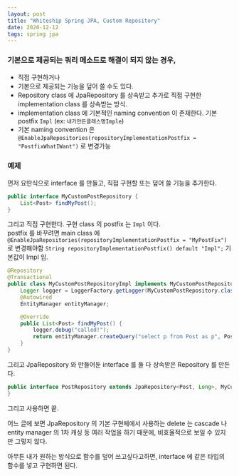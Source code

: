 ```yaml
---
layout: post
title: "Whiteship Spring JPA, Custom Repository"
date: 2020-12-12
tags: spring jpa
---
```


### 기본으로 제공되는 쿼리 메소드로 해결이 되지 않는 경우,
- 직접 구현하거나
- 기본으로 제공되는 기능을 덮어 쓸 수도 있다.
- Repository class 에 JpaRepository 를 상속받고 추가로 직접 구현한 implementation class 를 상속받는 방식.
- implementation class 에 기본적인 naming convention 이 존재한다. 기본 postfix `Impl` (ex: `내가만든클래스명Imple`)
- 기본 naming convention 은 `@EnableJpaRepositories(repositoryImplementationPostfix = "PostfixWhatIWant")` 로 변경가능


### 예제
먼저 요딴식으로  interface 를 만들고, 직접 구현할 또는 덮어 쓸 기능을 추가한다.
``` java
public interface MyCustomPostRepository {
    List<Post> findMyPost();
}
```

그리고 직접 구현한다. 구현 class 의 postfix 는 `Impl` 이다.  
postfix 를 바꾸려면 main class 에 `@EnableJpaRepositories(repositoryImplementationPostfix = "MyPostFix")` 로 변경해야함
`String repositoryImplementationPostfix() default "Impl";` 기본값이 Impl 임.

``` java
@Repository
@Transactional
public class MyCustomPostRepositoryImpl implements MyCustomPostRepository {
    Logger logger = LoggerFactory.getLogger(MyCustomPostRepository.class);
    @Autowired
    EntityManager entityManager;

    @Override
    public List<Post> findMyPost() {
        logger.debug("called!");
        return entityManager.createQuery("select p from Post as p", Post.class).getResultList();
    }
}
```

그리고 JpaRepository 와 만들어둔 interface 를 둘 다 상속받은 Repository 를 만든다.

``` java
public interface PostRepository extends JpaRepository<Post, Long>, MyCustomPostRepository {
}
```

그리고 사용하면 끝.

어느 글에 보면 JpaRepository 의 기본 구현체에서 사용하는 delete 는 cascade 나 entity manager 의 1차 캐싱 등 여러 작업을 하기 때문에, 비효율적으로 보일 수 있지만 그렇지 않다.

아무튼 내가 원하는 방식으로 함수를 덮어 쓰고싶다고하면, interface 에 같은 타입의 함수를 넣고 구현하면 된다.
